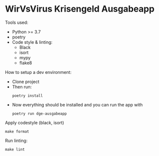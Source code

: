 # WirVsVirus Krisengeld Ausgabeapp


Tools used:

- Python >= 3.7
- poetry
- Code style & linting:
  - Black
  - isort
  - mypy
  - flake8


How to setup a dev environment:
- Clone project
- Then run:
  ```shell 
  poetry install
  ```
- Now everything should be installed and you can run the app with
  ```shell
  poetry run dge-ausgabeapp
  ```

Apply codestyle (black, isort)
```
make format
```

Run linting:
```shell
make lint
```
